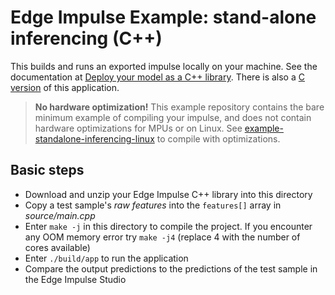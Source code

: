 # Edge Impulse Example: stand-alone inferencing (C++)

This builds and runs an exported impulse locally on your machine. See the documentation at [Deploy your model as a C++ library](https://docs.edgeimpulse.com/docs/deployment/running-your-impulse-locally/running-your-impulse-locally). There is also a [C version](https://github.com/edgeimpulse/example-standalone-inferencing-c) of this application.

> **No hardware optimization!** This example repository contains the bare minimum example of compiling your impulse, and does not contain hardware optimizations for MPUs or on Linux. See [example-standalone-inferencing-linux](https://github.com/edgeimpulse/example-standalone-inferencing-linux) to compile with optimizations.

## Basic steps

 * Download and unzip your Edge Impulse C++ library into this directory
 * Copy a test sample's *raw features* into the `features[]` array in *source/main.cpp*
 * Enter `make -j` in this directory to compile the project. If you encounter any OOM memory error try `make -j4` (replace 4 with the number of cores available)
 * Enter `./build/app` to run the application
 * Compare the output predictions to the predictions of the test sample in the Edge Impulse Studio

